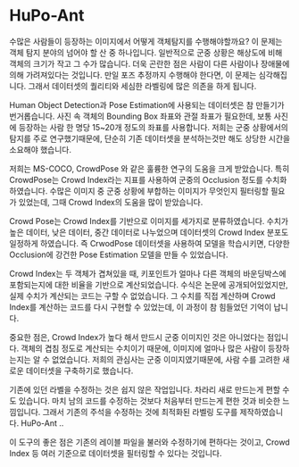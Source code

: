 # HuPo-Ant

수많은 사람들이 등장하는 이미지에서 어떻게 객체탐지를 수행해야할까요? 이 문제는 객체 탐지 분야의 넘어야 할 산 중 하나입니다. 일반적으로 군중 상황은 해상도에 비해 객체의 크기가 작고 그 수가 많습니다. 더욱 곤란한 점은 사람이 다른 사람이나 장애물에 의해 가려져있다는 것입니다. 만일 포즈 추정까지 수행해야 한다면, 이 문제는 심각해집니다. 그래서 데이터셋의 퀄리티와 세심한 라벨링에 많은 의존을 하게 됩니다. 

Human Object Detection과 Pose Estimation에 사용되는 데이터셋은 참 만들기가 번거롭습니다. 사진 속 객체의 Bounding Box 좌표와 관절 좌표가 필요한데,  보통 사진에 등장하는 사람 한 명당 15~20개 정도의 좌표를 사용합니다. 저희는 군중 상황에서의 탐지를 주로 연구했기때문에, 단순히 기존 데이터셋을 분석하는것만 해도 상당한 시간을 소요해야 했습니다. 

저희는 MS-COCO, CrowdPose 와 같은 훌륭한 연구의 도움을 크게 받았습니다. 특히 CrowdPose는 Crowd Index라는 지표를 사용하여 군중의 Occlusion 정도를 수치화하였습니다. 수많은 이미지 중 군중 상황에 부합하는 이미지가 무엇인지 필터링할 필요가 있었는데, 그때 Crowd Index의 도움을 많이 받았습니다. 

Crowd Pose는 Crowd Index를 기반으로 이미지를 세가지로 분류하였습니다. 수치가 높은 데이터, 낮은 데이터, 중간 데이터로 나누었으며 데이터셋의 Crowd Index 분포도 일정하게 하였습니다. 즉 CrwodPose 데이터셋을 사용하여 모델을 학습시키면, 다양한 Occlusion에 강건한 Pose Estimation 모델을 만들 수 있었습니다. 

Crowd Index는 두 객체가 겹쳐있을 때, 키포인트가 얼마나 다른 객체의 바운딩박스에 포함되는지에 대한 비율을 기반으로 계산되었습니다. 수식은 논문에 공개되어있었지만, 실제 수치가 계산되는 코드는 구할 수 없었습니다. 그 수치를 직접 계산하며 Crowd Index를 계산하는 코드를 다시 구현할 수 있었는데, 이 과정이 참 힘들었던 기억이 납니다.

중요한 점은, Crowd Index가 높다 해서 만드시 군중 이미지인 것은 아니었다는 점입니다. 객체의 겹침 정도로 계산되는 수치이기 때문에, 이미지에 얼마나 많은 사람이 등장하는지는 알 수 없었습니다. 저희의 관심사는 군중 이미지였기때문에, 사람 수를 고려한 새로운 데이터셋을 구축하기로 했습니다. 

기존에 있던 라벨을 수정하는 것은 쉽지 않은 작업입니다. 차라리 새로 만드는게 편할 수도 있습니다. 마치 남의 코드를 수정하는 것보다 처음부터 만드는게 편한 것과 비슷한 느낌입니다. 그래서 기존의 주석을 수정하는 것에 최적화된 라벨링 도구를 제작하였습니다. HuPo-Ant ..

이 도구의 좋은 점은 기존의 레이블 파일을 불러와 수정하기에 편하다는 것이고, Crowd Index 등 여러 기준으로 데이터셋을 필터링할 수 있다는 것입니다. 